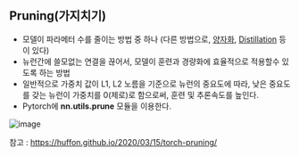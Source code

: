 ## Pruning(가지치기)
- 모델이 파라메터 수를 줄이는 방법 중 하나 (다른 방법으로, [양자화](https://github.com/kobongsoo/BERT/tree/master/Quantization), [Distillation](https://github.com/kobongsoo/BERT/tree/master/distilbert) 등이 있다)
- 뉴런간에 쓸모없는 연결을 끊어서, 모델이 훈련과 경량화에 효율적으로 적용할수 있도록 하는 방법
- 일반적으로 가중치 값이 L1, L2 노름을 기준으로 뉴런의 중요도에 따라, 낮은 중요도를 갖는 뉴런이 가중치를 0(제로)로 함으로써, 훈련 및 추론속도를 높인다.
- Pytorch에 **nn.utils.prune** 모듈을 이용한다.

![image](https://user-images.githubusercontent.com/93692701/171798008-5c8423c0-cfac-4e31-bb12-b91d2e23cd6d.png)


참고 : https://huffon.github.io/2020/03/15/torch-pruning/
